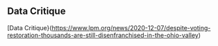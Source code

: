 ## Data Critique
[Data Critique}(https://www.lpm.org/news/2020-12-07/despite-voting-restoration-thousands-are-still-disenfranchised-in-the-ohio-valley)
